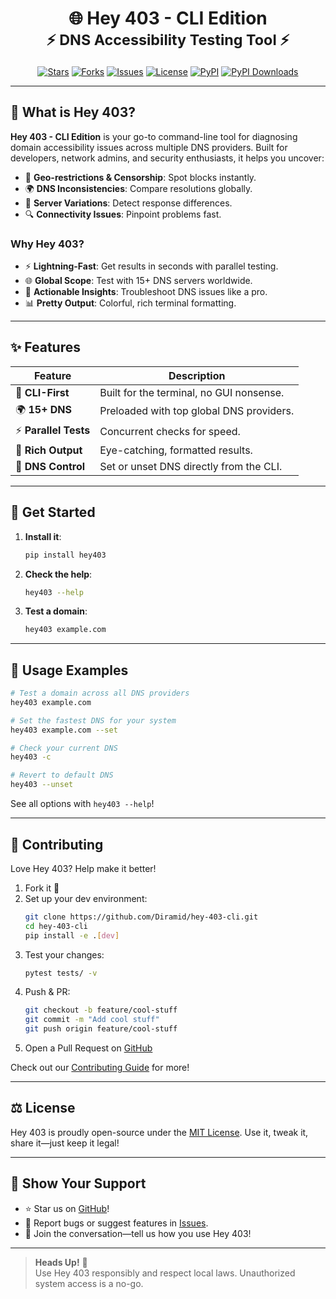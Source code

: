 <h1 align="center">
  🌐 Hey 403 - CLI Edition
  <br>
  <sub>⚡ DNS Accessibility Testing Tool ⚡</sub>
</h1>

<div align="center">

[![Stars](https://img.shields.io/github/stars/Diramid/hey-403-cli?logo=starship&color=gold)](https://github.com/Diramid/hey-403-cli/stargazers)
[![Forks](https://img.shields.io/github/forks/Diramid/hey-403-cli?logo=git&color=9cf)](https://github.com/Diramid/hey-403-cli/forks)
[![Issues](https://img.shields.io/github/issues/Diramid/hey-403-cli?logo=github&color=red)](https://github.com/Diramid/hey-403-cli/issues)
[![License](https://img.shields.io/github/license/Diramid/hey-403-cli?logo=open-source-initiative&color=green)](https://github.com/Diramid/hey-403-cli/blob/main/LICENSE)
[![PyPI](https://img.shields.io/pypi/v/hey403?logo=pypi&color=blue)](https://pypi.org/project/hey403/)
[![PyPI Downloads](https://static.pepy.tech/badge/hey403)](https://pepy.tech/projects/hey403)


</div>

---

## 📖 What is Hey 403?
**Hey 403 - CLI Edition** is your go-to command-line tool for diagnosing domain accessibility issues across multiple DNS providers. Built for developers, network admins, and security enthusiasts, it helps you uncover:

- 🚫 **Geo-restrictions & Censorship**: Spot blocks instantly.
- 🌍 **DNS Inconsistencies**: Compare resolutions globally.
- 🔄 **Server Variations**: Detect response differences.
- 🔍 **Connectivity Issues**: Pinpoint problems fast.

### Why Hey 403?
- ⚡ **Lightning-Fast**: Get results in seconds with parallel testing.
- 🌐 **Global Scope**: Test with 15+ DNS servers worldwide.
- 🔧 **Actionable Insights**: Troubleshoot DNS issues like a pro.
- 📊 **Pretty Output**: Colorful, rich terminal formatting.

---

## ✨ Features
| Feature             | Description                              |
|---------------------|------------------------------------------|
| 🚪 **CLI-First**    | Built for the terminal, no GUI nonsense. |
| 🌍 **15+ DNS**      | Preloaded with top global DNS providers. |
| ⚡ **Parallel Tests**| Concurrent checks for speed.            |
| 🎨 **Rich Output**  | Eye-catching, formatted results.         |
| 🔧 **DNS Control**  | Set or unset DNS directly from the CLI.  |

---

## 🚀 Get Started
1. **Install it**:
   ```bash
   pip install hey403
   ```
2. **Check the help**:
   ```bash
   hey403 --help
   ```
3. **Test a domain**:
   ```bash
   hey403 example.com
   ```

---

## 🔧 Usage Examples
```bash
# Test a domain across all DNS providers
hey403 example.com

# Set the fastest DNS for your system
hey403 example.com --set

# Check your current DNS
hey403 -c

# Revert to default DNS
hey403 --unset
```

See all options with `hey403 --help`!

---

## 🤝 Contributing
Love Hey 403? Help make it better!
1. Fork it 🍴
2. Set up your dev environment:
   ```bash
   git clone https://github.com/Diramid/hey-403-cli.git
   cd hey-403-cli
   pip install -e .[dev]
   ```
3. Test your changes:
   ```bash
   pytest tests/ -v
   ```
4. Push & PR:
   ```bash
   git checkout -b feature/cool-stuff
   git commit -m "Add cool stuff"
   git push origin feature/cool-stuff
   ```
5. Open a Pull Request on [GitHub](https://github.com/Diramid/hey-403-cli/pulls)

Check out our [Contributing Guide](CONTRIBUTING.md) for more!

---

## ⚖️ License
Hey 403 is proudly open-source under the [MIT License](LICENSE). Use it, tweak it, share it—just keep it legal!

---

## 🌟 Show Your Support
- ⭐ Star us on [GitHub](https://github.com/Diramid/hey-403-cli)!
- 🐛 Report bugs or suggest features in [Issues](https://github.com/Diramid/hey-403-cli/issues).
- 💬 Join the conversation—tell us how you use Hey 403!

---

> **Heads Up!** 📢  
> Use Hey 403 responsibly and respect local laws. Unauthorized system access is a no-go.
